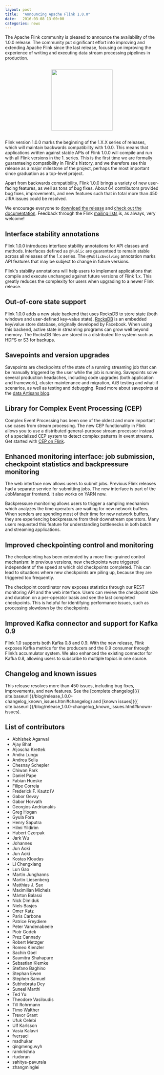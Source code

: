 ```yaml
---
layout: post
title:  "Announcing Apache Flink 1.0.0"
date:   2016-03-08 13:00:00
categories: news
---
```


The Apache Flink community is pleased to announce the availability of the 1.0.0 release. The community put significant effort into improving and extending Apache Flink since the last release, focusing on improving the experience of writing and executing data stream processing pipelines in production. 

<center>
<img src="{{site.baseurl}}/img/blog/flink-1.0.png" style="height:200px;margin:15px">
</center>

Flink version 1.0.0 marks the beginning of the 1.X.X series of releases, which will maintain backwards compatibility with 1.0.0. This means that applications written against stable APIs of Flink 1.0.0 will compile and run with all Flink versions in the 1. series. This is the first time we are formally guaranteeing compatibility in Flink's history, and we therefore see this release as a major milestone of the project, perhaps the most important since graduation as a top-level project.

Apart from backwards compatibility, Flink 1.0.0 brings a variety of new user-facing features, as well as tons of bug fixes. About 64 contributors provided bug fixes, improvements, and new features such that in total more than 450 JIRA issues could be resolved.

We encourage everyone to [download the release](http://flink.apache.org/downloads.html) and [check out the documentation](https://ci.apache.org/projects/flink/flink-docs-release-1.0/). Feedback through the Flink [mailing lists](http://flink.apache.org/community.html#mailing-lists) is, as always, very welcome!

## Interface stability annotations

Flink 1.0.0 introduces interface stability annotations for API classes and methods. Interfaces defined as `@Public` are guaranteed to remain stable across all releases of the 1.x series. The `@PublicEvolving` annotation marks API features that may be subject to change in future versions.

Flink's stability annotations will help users to implement applications that compile and execute unchanged against future versions of Flink 1.x. This greatly reduces the complexity for users when upgrading to a newer Flink release.

## Out-of-core state support

Flink 1.0.0 adds a new state backend that uses RocksDB to store state (both windows and user-defined key-value state). [RocksDB](http://rocksdb.org/) is an embedded key/value store database, originally developed by Facebook.
When using this backend, active state in streaming programs can grow well beyond memory. The RocksDB files are stored in a distributed file system such as HDFS or S3 for backups.

## Savepoints and version upgrades

Savepoints are checkpoints of the state of a running streaming job that can be manually triggered by the user while the job is running. Savepoints solve several production headaches, including code upgrades (both application and framework), cluster maintenance and migration, A/B testing and what-if scenarios, as well as testing and debugging. Read more about savepoints at the [data Artisans blog](http://data-artisans.com/how-apache-flink-enables-new-streaming-applications/).

## Library for Complex Event Processing (CEP)

Complex Event Processing has been one of the oldest and more important use cases from stream processing. The new CEP functionality in Flink allows you to use a distributed general-purpose stream processor instead of a specialized CEP system to detect complex patterns in event streams. Get started with [CEP on Flink](https://ci.apache.org/projects/flink/flink-docs-master/apis/streaming/libs/cep.html).

## Enhanced monitoring interface: job submission, checkpoint statistics and backpressure monitoring

The web interface now allows users to submit jobs. Previous Flink releases had a separate service for submitting jobs. The new interface is part of the JobManager frontend. It also works on YARN now.

Backpressure monitoring allows users to trigger a sampling mechanism which analyzes the time operators are waiting for new network buffers. When senders are spending most of their time for new network buffers, they are experiencing backpressure from their downstream operators. Many users requested this feature for understanding bottlenecks in both batch and streaming applications.

## Improved checkpointing control and monitoring

The checkpointing has been extended by a more fine-grained control mechanism: In previous versions, new checkpoints were triggered independent of the speed at which old checkpoints completed. This can lead to situations where new checkpoints are piling up, because they are triggered too frequently.

The checkpoint coordinator now exposes statistics through our REST monitoring API and the web interface. Users can review the checkpoint size and duration on a per-operator basis and see the last completed checkpoints. This is helpful for identifying performance issues, such as processing slowdown by the checkpoints. 

## Improved Kafka connector and support for Kafka 0.9

Flink 1.0 supports both Kafka 0.8 and 0.9. With the new release, Flink exposes Kafka metrics for the producers and the 0.9 consumer through Flink’s accumulator system. We also enhanced the existing connector for Kafka 0.8, allowing users to subscribe to multiple topics in one source.

## Changelog and known issues

This release resolves more than 450 issues, including bug fixes, improvements, and new features. See the [complete changelog]({{ site.baseurl }}/blog/release_1.0.0-changelog_known_issues.html#changelog) and [known issues]({{ site.baseurl }}/blog/release_1.0.0-changelog_known_issues.html#known-issues).

## List of contributors

- Abhishek Agarwal
- Ajay Bhat
- Aljoscha Krettek
- Andra Lungu
- Andrea Sella
- Chesnay Schepler
- Chiwan Park
- Daniel Pape
- Fabian Hueske
- Filipe Correia
- Frederick F. Kautz IV
- Gabor Gevay
- Gabor Horvath
- Georgios Andrianakis
- Greg Hogan
- Gyula Fora
- Henry Saputra
- Hilmi Yildirim
- Hubert Czerpak
- Jark Wu
- Johannes
- Jun Aoki
- Jun Aoki
- Kostas Kloudas
- Li Chengxiang
- Lun Gao
- Martin Junghanns
- Martin Liesenberg
- Matthias J. Sax
- Maximilian Michels
- Márton Balassi
- Nick Dimiduk
- Niels Basjes
- Omer Katz
- Paris Carbone
- Patrice Freydiere
- Peter Vandenabeele
- Piotr Godek
- Prez Cannady
- Robert Metzger
- Romeo Kienzler
- Sachin Goel
- Saumitra Shahapure
- Sebastian Klemke
- Stefano Baghino
- Stephan Ewen
- Stephen Samuel
- Subhobrata Dey
- Suneel Marthi
- Ted Yu
- Theodore Vasiloudis
- Till Rohrmann
- Timo Walther
- Trevor Grant
- Ufuk Celebi
- Ulf Karlsson
- Vasia Kalavri
- fversaci
- madhukar
- qingmeng.wyh
- ramkrishna
- rtudoran
- sahitya-pavurala
- zhangminglei
